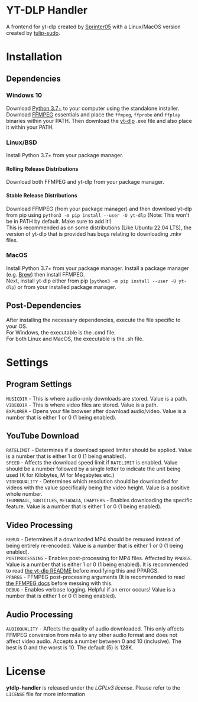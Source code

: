 # YT-DLP Handler
A frontend for yt-dlp created by [Sprinter05](https://github.com/Sprinter05) with a Linux/MacOS version created by [tulip-sudo](https://github.com/tulip-sudo).
# Installation
## Dependencies
### Windows 10
Download [Python 3.7+](https://www.python.org/downloads/) to your computer using the standalone installer.
Download [FFMPEG](https://www.gyan.dev/ffmpeg/builds/) essentials and place the `ffmpeg`, `ffprobe` and `ffplay` binaries within your PATH. Then download the [yt-dlp](https://github.com/yt-dlp/yt-dlp/#installation) .exe file and also place it within your PATH.
### Linux/BSD
Install Python 3.7+ from your package manager.

#### Rolling Release Distributions
Download both FFMPEG and yt-dlp from your package manager.
#### Stable Release Distributions
Download FFMPEG (from your package manager) and then download yt-dlp from pip using `python3 -m pip install --user -U yt-dlp` (Note: This won't be in PATH by default. Make sure to add it!) <br>
This is recommended as on some distributions (Like Ubuntu 22.04 LTS), the version of yt-dlp that is provided has bugs relating to downloading .mkv files.
### MacOS
Install Python 3.7+ from your package manager.
Install a package manager (e.g. [Brew](https://brew.sh)) then install FFMPEG. <br>
Next, install yt-dlp either from pip (`python3 -m pip install --user -U yt-dlp`) or from your installed package manager.
## Post-Dependencies
After installing the necessary dependencies, execute the file specific to your OS. <br>
For Windows, the executable is the .cmd file. <br>
For both Linux and MacOS, the executable is the .sh file.
# Settings
## Program Settings
`MUSICDIR` - This is where audio-only downloads are stored. Value is a path. <br>
`VIDEODIR` - This is where video files are stored. Value is a path. <br>
`EXPLORER` - Opens your file browser after download audio/video. Value is a number that is either 1 or 0 (1 being enabled).<br>
## YouTube Download
`RATELIMIT` - Determines if a download speed limiter should be applied. Value is a number that is either 1 or 0 (1 being enabled).<br>
`SPEED` - Affects the download speed limit if `RATELIMIT` is enabled. Value should be a number followed by a single letter to indicate the unit being used (K for Kilobytes, M for Megabytes etc.)<br>
`VIDEOQUALITY` - Determines which resolution should be downloaded for videos with the value specifically being the video height. Value is a positive whole number.<br>
`THUMBNAIL`, `SUBTITLES`, `METADATA`, `CHAPTERS` - Enables downloading the specific feature. Value is a number that is either 1 or 0 (1 being enabled).
## Video Processing
`REMUX` - Determines if a downloaded MP4 should be remuxed instead of being entirely re-encoded. Value is a number that is either 1 or 0 (1 being enabled). <br>
`POSTPROCESSING` - Enables post-processing for MP4 files. Affected by `PPARGS`. Value is a number that is either 1 or 0 (1 being enabled). It is recommended to read [the yt-dlp README](https://github.com/yt-dlp/yt-dlp#post-processing-options) before modifying this and PPARGS. <br>
`PPARGS` - FFMPEG post-processing arguments (It is recommended to read [the FFMPEG docs](https://trac.ffmpeg.org/wiki/Encode/) before messing with this.<br>
`DEBUG` - Enables verbose logging. Helpful if an error occurs! Value is a number that is either 1 or 0 (1 being enabled).
## Audio Processing
`AUDIOQUALITY` - Affects the quality of audio downloaded. This only affects FFMPEG conversion from m4a to any other audio format and does not affect video audio. Accepts a number between 0 and 10 (inclusive). The best is 0 and the worst is 10. The default (5) is 128K.<br>
# License
**ytdlp-handler** is released under the _LGPLv3 license_. Please refer to the `LICENSE` file for more information 
